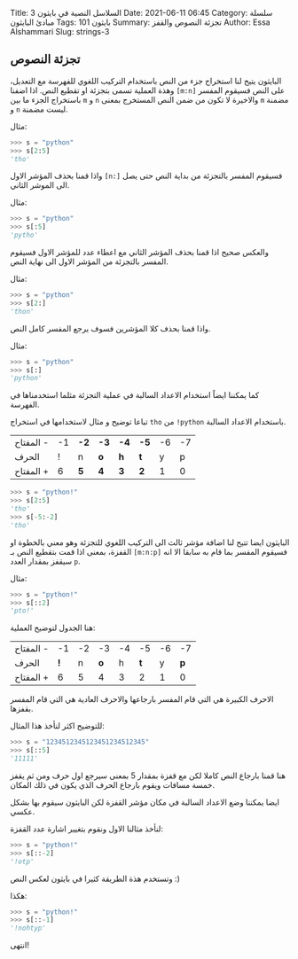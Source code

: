 Title: السلاسل النصية في بايثون 3
Date: 2021-06-11 06:45
Category: سلسلة مبادئ البايثون
Tags: بايثون 101
Summary: تجزئة النصوص والقفز
Author: Essa Alshammari
Slug: strings-3

## تجزئة النصوص

البايثون يتيح لنا استخراج جزء من النص باستخدام التركيب اللغوي للفهرسة مع التعديل، وهذة العملية تسمى بتجزئة او تقطيع النص. اذا اضفنا `[m:n]` على النص فسيقوم المفسر باستخراج الجزء ما بين `m` و `n` والاخيرة لا تكون من ضمن النص المستخرج بمعنى `m` مضمنة و `n` ليست مضمنة.

مثال:

```python
>>> s = "python"
>>> s[2:5]
'tho'
```

واذا قمنا بحذف المؤشر الاول `[n:]` فسيقوم المفسر بالتجزئة من بداية النص حتى يصل الى الموشر الثاني.

مثال:

```python
>>> s = "python"
>>> s[:5]
'pytho'
```


والعكس صحيح اذا قمنا بحذف المؤشر الثاني مع اعطاء عدد للمؤشر الاول فسيقوم المفسر بالتجزئة من المؤشر الاول الى نهاية النص.

مثال:

```python
>>> s = "python"
>>> s[2:]
'thon'
```

واذا قمنا بحذف كلا المؤشرين فسوف يرجع المفسر كامل النص.

مثال:

```python
>>> s = "python"
>>> s[:]
'python'
```

كما يمكننا ايضاً استخدام الاعداد السالبة في عملية التجزئة مثلما استخدمناها في الفهرسة.

تباعا توضيح و مثال لاستخدامها في استخراج `tho` من `!python` باستخدام الاعداد السالبة.

| | | | | | | | |
|----------- |---- |---- |---- |---- |---- |---- |---- |
| المفتاح - | -1 | **-2** | **-3** | **-4** | **-5** | -6 | -7 |
| الحرف | ! | n | **o** | **h** | **t** | y | p |
| المفتاح + | 6 | **5** | **4** | **3** | **2** | 1 | 0 |


```python
>>> s = "python!"
>>> s[2:5]
'tho'
>>> s[-5:-2]
'tho'
```

البايثون ايضا تتيح لنا اضافة مؤشر ثالث الى التركيب اللغوي للتجزئة وهو معني بالخطوة او القفزة، بمعنى اذا قمت بتقطيع النص بـ `[m:n:p]` فسيقوم المفسر بما قام به سابقا الا انه سيقفز بمقدار العدد `p`.

مثال:

```python
>>> s = "python!"
>>> s[::2]
'pto!'
```

هنا الجدول لتوضيح العملية:

| | | | | | | | |
|----------- |---- |---- |---- |---- |---- |---- |---- |
| المفتاح - | -1 | -2 | -3 | -4 | -5 | -6 | -7 |
| الحرف | **!** | n | **o** | h | **t** | y | **p** |
| المفتاح + | 6 | 5 | 4 | 3 | 2 | 1 | 0 |

 الاحرف الكبيرة هي التي قام المفسر بارجاعها والاحرف العادية هي التي قام المفسر بقفزها.

للتوضيح اكثر لنأخذ هذا المثال:

```python
>>> s = "1234512345123451234512345"
>>> s[::5]
'11111'
```

هنا قمنا بارجاع النص كاملا لكن مع قفزة بمقدار 5 بمعنى سيرجع اول حرف ومن ثم يقفز خمسة مسافات ويقوم بارجاع الحرف الذي يكون في ذلك المكان.

ايضا يمكننا وضع الاعداد السالبة في مكان مؤشر القفزة لكن البايثون سيقوم بها بشكل عكسي.

لنأخذ مثالنا الاول ونقوم بتغيير اشارة عدد القفزة:

```python
>>> s = "python!"
>>> s[::-2]
'!otp'
```


وتستخدم هذة الطريقة كثيرا في بايثون لعكس النص :)

هكذا:

```python
>>> s = "python!"
>>> s[::-1]
'!nohtyp'
```

انتهى!
